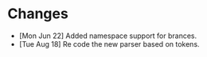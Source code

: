 Changes
=======

- [Mon Jun 22] Added namespace support for brances.
- [Tue Aug 18] Re code the new parser based on tokens.